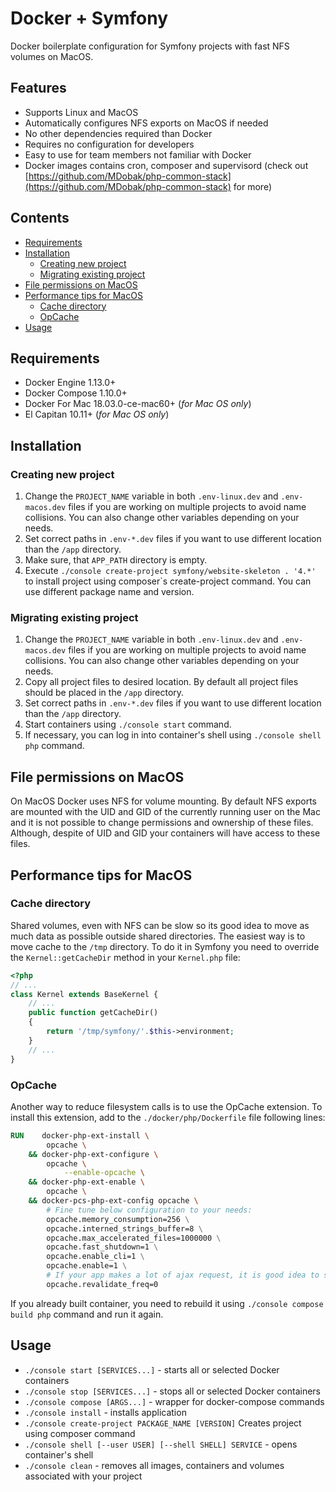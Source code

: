 # Docker + Symfony
Docker boilerplate configuration for Symfony projects with fast NFS volumes on MacOS.

## Features
 * Supports Linux and MacOS
 * Automatically configures NFS exports on MacOS if needed
 * No other dependencies required than Docker
 * Requires no configuration for developers
 * Easy to use for team members not familiar with Docker 
 * Docker images contains cron, composer and supervisord (check out [https://github.com/MDobak/php-common-stack](https://github.com/MDobak/php-common-stack) for more)

## Contents
 * [Requirements](#requirements)
 * [Installation](#installation)
   * [Creating new project](#creating-new-project)
   * [Migrating existing project](#migrating-existing-project)
 * [File permissions on MacOS](#file-permissions-on-macos)
 * [Performance tips for MacOS](#performance-tips-for-macos)
   * [Cache directory](#cache-directory)
   * [OpCache](#opcache)   
 * [Usage](#usage)

## Requirements
 * Docker Engine 1.13.0+
 * Docker Compose 1.10.0+
 * Docker For Mac 18.03.0-ce-mac60+ (_for Mac OS only_)
 * El Capitan 10.11+ (_for Mac OS only_)

## Installation
### Creating new project
 1. Change the `PROJECT_NAME` variable in both `.env-linux.dev` and `.env-macos.dev` files if you are working on multiple 
    projects to avoid name collisions. You can also change other variables depending on your needs.
 2. Set correct paths in `.env-*.dev` files if you want to use different location than the `/app` directory.
 4. Make sure, that `APP_PATH` directory is empty.
 5. Execute `./console create-project symfony/website-skeleton . '4.*'` to install project using composer`s create-project 
    command. You can use different package name and version.

### Migrating existing project
 1. Change the `PROJECT_NAME` variable in both `.env-linux.dev` and `.env-macos.dev` files if you are working on multiple 
    projects to avoid name collisions. You can also change other variables depending on your needs.
 2. Copy all project files to desired location. By default all project files should be placed in the `/app` directory. 
 3. Set correct paths in `.env-*.dev` files if you want to use different location than the `/app` directory.
 4. Start containers using `./console start` command.
 5. If necessary, you can log in into container's shell using `./console shell php` command.

## File permissions on MacOS
On MacOS Docker uses NFS for volume mounting. By default NFS exports are mounted with the UID and GID of the currently 
running user on the Mac and it is not possible to change permissions and ownership of these files. Although, despite of
UID and GID your containers will have access to these files.

## Performance tips for MacOS
### Cache directory
Shared volumes, even with NFS can be slow so its good idea to move as much data as possible outside shared directories.
The easiest way is to move cache to the `/tmp` directory. To do it in Symfony you need to override the
`Kernel::getCacheDir` method in your `Kernel.php` file: 
```php
<?php
// ...    
class Kernel extends BaseKernel {
    // ...
    public function getCacheDir()
    {
        return '/tmp/symfony/'.$this->environment;
    }
    // ...
}
```
### OpCache
Another way to reduce filesystem calls is to use the OpCache extension. To install this extension, add to the 
`./docker/php/Dockerfile` file following lines:
```dockerfile
RUN    docker-php-ext-install \
        opcache \
    && docker-php-ext-configure \
        opcache \
            --enable-opcache \
    && docker-php-ext-enable \
        opcache \
    && docker-pcs-php-ext-config opcache \
        # Fine tune below configuration to your needs:
        opcache.memory_consumption=256 \
        opcache.interned_strings_buffer=8 \
        opcache.max_accelerated_files=1000000 \
        opcache.fast_shutdown=1 \
        opcache.enable_cli=1 \
        opcache.enable=1 \
        # If your app makes a lot of ajax request, it is good idea to set revalidate_freq to 2 or 3 seconds
        opcache.revalidate_freq=0
```
If you already built container, you need to rebuild it using `./console compose build php` command and run it again.

## Usage
 * `./console start [SERVICES...]` - starts all or selected Docker containers
 * `./console stop [SERVICES...]` - stops all or selected Docker containers
 * `./console compose [ARGS...]` - wrapper for docker-compose commands
 * `./console install` - installs application
 * `./console create-project PACKAGE_NAME [VERSION]` Creates project using composer command
 * `./console shell [--user USER] [--shell SHELL] SERVICE` - opens container's shell
 * `./console clean` - removes all images, containers and volumes associated with your project
